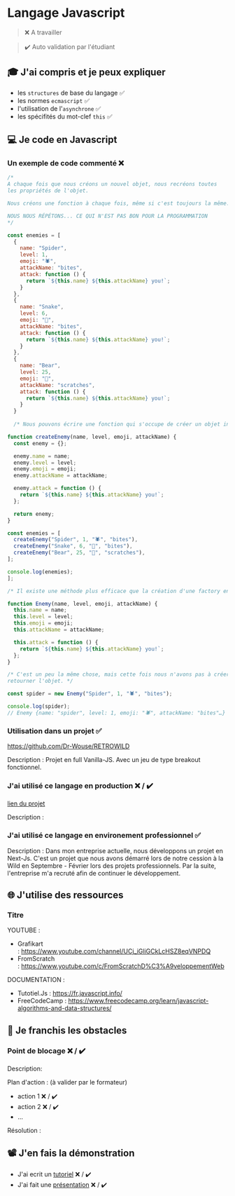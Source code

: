 # Langage Javascript

> ❌ A travailler

> ✔️ Auto validation par l'étudiant

## 🎓 J'ai compris et je peux expliquer

- les `structures` de base du langage ✅
- les normes `ecmascript` ✅
- l'utilisation de l'`asynchrone` ✅
- les spécifités du mot-clef `this` ✅

## 💻 Je code en Javascript

### Un exemple de code commenté ❌

```javascript
/* 
A chaque fois que nous créons un nouvel objet, nous recréons toutes 
les propriétés de l'objet.

Nous créons une fonction à chaque fois, même si c'est toujours la même.

NOUS NOUS RÉPÉTONS... CE QUI N'EST PAS BON POUR LA PROGRAMMATION
*/

const enemies = [
  {
    name: "Spider", 
    level: 1, 
    emoji: "🕷",
    attackName: "bites", 
    attack: function () {
      return `${this.name} ${this.attackName} you!`;
    }
  },
  {
    name: "Snake", 
    level: 6, 
    emoji: "🐍", 
    attackName: "bites", 
    attack: function () {
      return `${this.name} ${this.attackName} you!`;
    }
  },
  {
    name: "Bear", 
    level: 25, 
    emoji: "🐻", 
    attackName: "scratches", 
    attack: function () {
      return `${this.name} ${this.attackName} you!`;
    }
  }
  
  /* Nous pouvons écrire une fonction qui s'occupe de créer un objet initialisé avec les bonnes paires clé/valeurs pour éviter la répétition */

function createEnemy(name, level, emoji, attackName) {
  const enemy = {};

  enemy.name = name;
  enemy.level = level;
  enemy.emoji = emoji; 
  enemy.attackName = attackName;

  enemy.attack = function () {
    return `${this.name} ${this.attackName} you!`;
  };

  return enemy;
}

const enemies = [
  createEnemy("Spider", 1, "🕷", "bites"),
  createEnemy("Snake", 6, "🐍", "bites"),
  createEnemy("Bear", 25, "🐻", "scratches"),
];

console.log(enemies);
];

/* Il existe une méthode plus efficace que la création d'une factory en Javascript. */ 

function Enemy(name, level, emoji, attackName) {
  this.name = name;
  this.level = level;
  this.emoji = emoji;
  this.attackName = attackName;

  this.attack = function () {
    return `${this.name} ${this.attackName} you!`;
  };
}

/* C'est un peu la même chose, mais cette fois nous n'avons pas à créer ni 
retourner l'objet. */

const spider = new Enemy("Spider", 1, "🕷", "bites");

console.log(spider);     
// Enemy {name: "spider", level: 1, emoji: "🕷", attackName: "bites"…}

```

### Utilisation dans un projet ✅

https://github.com/Dr-Wouse/RETROWILD

Description : Projet en full Vanilla-JS. Avec un jeu de type breakout fonctionnel.

### J'ai utilisé ce langage en production ❌ / ✔️

[lien du projet](...)

Description :

### J'ai utilisé ce langage en environement professionnel ✅

Description :
Dans mon entreprise actuelle, nous développons un projet en Next-Js. 
C'est un projet que nous avons démarré lors de notre cession à la Wild en Septembre - Février lors des projets professionnels. 
Par la suite, l'entreprise m'a recruté afin de continuer le développement.

## 🌐 J'utilise des ressources

### Titre

YOUTUBE : 
- Grafikart : https://www.youtube.com/channel/UCj_iGliGCkLcHSZ8eqVNPDQ
- FromScratch : https://www.youtube.com/c/FromScratchD%C3%A9veloppementWeb

DOCUMENTATION : 
- Tutotiel.Js : https://fr.javascript.info/
- FreeCodeCamp : https://www.freecodecamp.org/learn/javascript-algorithms-and-data-structures/

## 🚧 Je franchis les obstacles

### Point de blocage ❌ / ✔️

Description:

Plan d'action : (à valider par le formateur)

- action 1 ❌ / ✔️
- action 2 ❌ / ✔️
- ...

Résolution :

## 📽️ J'en fais la démonstration

- J'ai ecrit un [tutoriel](...) ❌ / ✔️
- J'ai fait une [présentation](...) ❌ / ✔️
